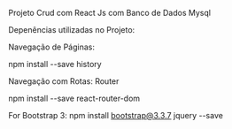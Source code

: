 Projeto Crud com React Js com Banco de Dados Mysql

Depenências utilizadas no Projeto:

Navegação de Páginas:

npm install --save history

Navegação com Rotas: Router

npm install --save react-router-dom

For Bootstrap 3:
npm install bootstrap@3.3.7 jquery --save


